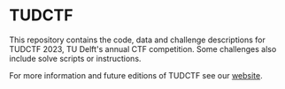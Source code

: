 # TUDCTF

This repository contains the code, data and challenge descriptions for TUDCTF 2023, TU Delft's annual CTF competition. Some challenges also include solve scripts or instructions.

For more information and future editions of TUDCTF see our [website](https://ctf.ewi.tudelft.nl/).
